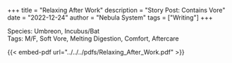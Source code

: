 +++
title = "Relaxing After Work"
description = "Story Post: Contains Vore"
date = "2022-12-24"
author = "Nebula System"
tags = ["Writing"]
+++

Species: Umbreon, Incubus/Bat \
Tags: M/F, Soft Vore, Melting Digestion, Comfort, Aftercare

{{< embed-pdf url="../../../pdfs/Relaxing_After_Work.pdf" >}}